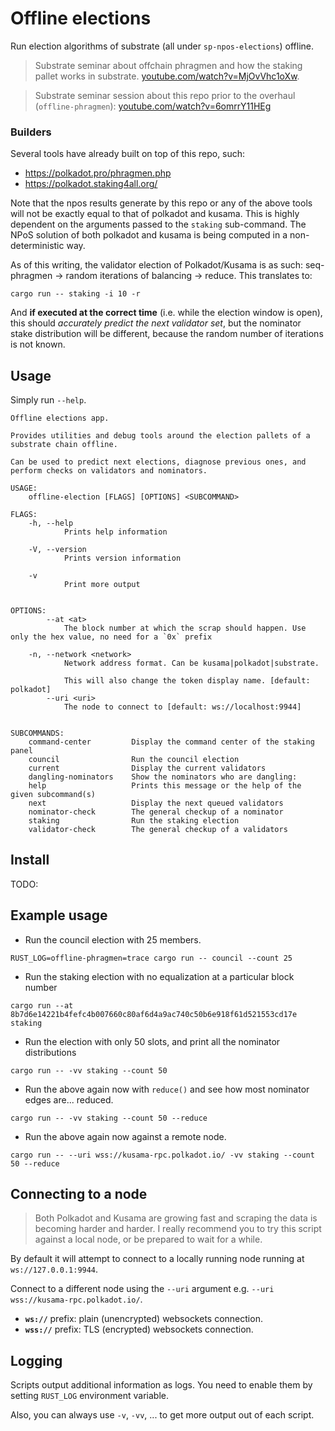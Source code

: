 # Offline elections

Run election algorithms of substrate (all under `sp-npos-elections`) offline.

> Substrate seminar about offchain phragmen and how the staking pallet works in substrate. [youtube.com/watch?v=MjOvVhc1oXw](https://www.youtube.com/watch?v=MjOvVhc1oXw).

> Substrate seminar session about this repo prior to the overhaul (`offline-phragmen`):
> [youtube.com/watch?v=6omrrY11HEg](youtube.com/watch?v=6omrrY11HEg)


### Builders

Several tools have already built on top of this repo, such:

- https://polkadot.pro/phragmen.php
- https://polkadot.staking4all.org/

Note that the npos results generate by this repo or any of the above tools will not be exactly equal
to that of polkadot and kusama. This is highly dependent on the arguments passed to the `staking`
sub-command. The NPoS solution of both polkadot and kusama is being computed in a non-deterministic
way.

As of this writing, the validator election of Polkadot/Kusama is as such: seq-phragmen -> random
iterations of balancing -> reduce. This translates to:

```
cargo run -- staking -i 10 -r
```

And **if executed at the correct time** (i.e. while the election window is open), this should *accurately
predict the next validator set*, but the nominator stake distribution will be different, because the
random number of iterations is not known.

## Usage

Simply run `--help`.

```
Offline elections app.

Provides utilities and debug tools around the election pallets of a substrate chain offline.

Can be used to predict next elections, diagnose previous ones, and perform checks on validators and nominators.

USAGE:
    offline-election [FLAGS] [OPTIONS] <SUBCOMMAND>

FLAGS:
    -h, --help
            Prints help information

    -V, --version
            Prints version information

    -v
            Print more output


OPTIONS:
        --at <at>
            The block number at which the scrap should happen. Use only the hex value, no need for a `0x` prefix

    -n, --network <network>
            Network address format. Can be kusama|polkadot|substrate.

            This will also change the token display name. [default: polkadot]
        --uri <uri>
            The node to connect to [default: ws://localhost:9944]


SUBCOMMANDS:
    command-center         Display the command center of the staking panel
    council                Run the council election
    current                Display the current validators
    dangling-nominators    Show the nominators who are dangling:
    help                   Prints this message or the help of the given subcommand(s)
    next                   Display the next queued validators
    nominator-check        The general checkup of a nominator
    staking                Run the staking election
    validator-check        The general checkup of a validators
```
## Install

TODO:

## Example usage

- Run the council election with 25 members.

```
RUST_LOG=offline-phragmen=trace cargo run -- council --count 25
```

- Run the staking election with no equalization at a particular block number

```
cargo run --at 8b7d6e14221b4fefc4b007660c80af6d4a9ac740c50b6e918f61d521553cd17e staking
```

- Run the election with only 50 slots, and print all the nominator distributions

```
cargo run -- -vv staking --count 50
```

- Run the above again now with `reduce()` and see how most nominator edges are... reduced.

```
cargo run -- -vv staking --count 50 --reduce
```

- Run the above again now against a remote node.

```
cargo run -- --uri wss://kusama-rpc.polkadot.io/ -vv staking --count 50 --reduce
```

## Connecting to a node

> Both Polkadot and Kusama are growing fast and scraping the data is becoming harder and harder. I
> really recommend you to try this script against a local node, or be prepared to wait for a while.

By default it will attempt to connect to a locally running node running at `ws://127.0.0.1:9944`.

Connect to a different node using the `--uri` argument e.g. `--uri wss://kusama-rpc.polkadot.io/`.

- **`ws://`** prefix: plain (unencrypted) websockets connection.
- **`wss://`** prefix: TLS (encrypted) websockets connection.

## Logging

Scripts output additional information as logs. You need to enable them by setting `RUST_LOG`
environment variable.

Also, you can always use `-v`, `-vv`, ... to get more output out of each script.

